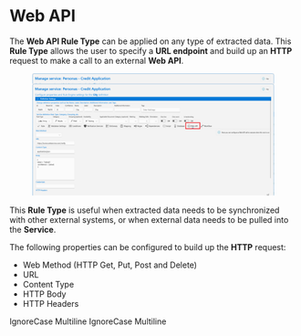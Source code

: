 # Web API

The **Web API Rule Type** can be applied on any type of extracted data. This **Rule Type** allows the user to specify a **URL endpoint** and build up an **HTTP** request to make a call to an external **Web API**.

<figure><img src="../../assets/image%20%28244%29.png" alt=""><figcaption></figcaption></figure>

This **Rule Type** is useful when extracted data needs to be synchronized with other external systems, or when external data needs to be pulled into the **Service**.

The following properties can be configured to build up the **HTTP** request:

* Web Method (HTTP Get, Put, Post and Delete)
* URL
* Content Type
* HTTP Body
* HTTP Headers

 IgnoreCase Multiline IgnoreCase Multiline

